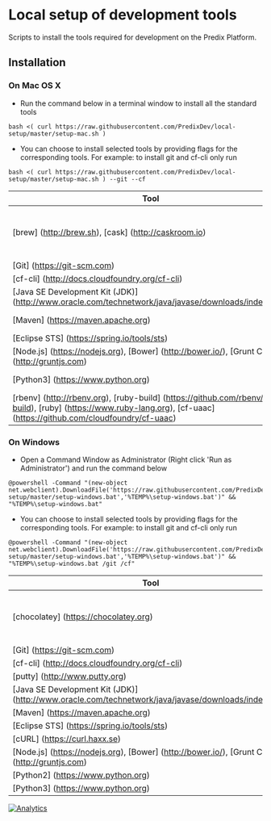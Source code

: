 # Local setup of development tools

Scripts to install the tools required for development on the Predix Platform.

## Installation

### On Mac OS X

* Run the command below in a terminal window to install all the standard tools
```
bash <( curl https://raw.githubusercontent.com/PredixDev/local-setup/master/setup-mac.sh )
```
* You can choose to install selected tools by providing flags for the corresponding tools.
For example: to install git and cf-cli only run
```
bash <( curl https://raw.githubusercontent.com/PredixDev/local-setup/master/setup-mac.sh ) --git --cf
```

Tool | Flag | Notes
--- | --- | ---
[brew] (http://brew.sh), [cask] (http://caskroom.io) | | Required to manage the installation of tools
[Git] (https://git-scm.com) | --git |
[cf-cli] (http://docs.cloudfoundry.org/cf-cli) | --cf |
[Java SE Development Kit (JDK)] (http://www.oracle.com/technetwork/java/javase/downloads/index.html) | --jdk |
[Maven] (https://maven.apache.org) | --maven |
[Eclipse STS] (https://spring.io/tools/sts) | --sts |
[Node.js] (https://nodejs.org), [Bower] (http://bower.io/), [Grunt CLI] (http://gruntjs.com) | --nodejs |
[Python3] (https://www.python.org) | --python3 |
[rbenv] (http://rbenv.org), [ruby-build] (https://github.com/rbenv/ruby-build), [ruby] (https://www.ruby-lang.org), [cf-uaac] (https://github.com/cloudfoundry/cf-uaac) | --uaac | This is not installed by default

### On Windows
* Open a Command Window as Administrator (Right click 'Run as Administrator') and run the command below
```
@powershell -Command "(new-object net.webclient).DownloadFile('https://raw.githubusercontent.com/PredixDev/local-setup/master/setup-windows.bat','%TEMP%\setup-windows.bat')" && "%TEMP%\setup-windows.bat"
```
* You can choose to install selected tools by providing flags for the corresponding tools.
For example: to install git and cf-cli only run
```
@powershell -Command "(new-object net.webclient).DownloadFile('https://raw.githubusercontent.com/PredixDev/local-setup/master/setup-windows.bat','%TEMP%\setup-windows.bat')" && "%TEMP%\setup-windows.bat /git /cf"
```

Tool | Flag | Notes
--- | --- | ---
[chocolatey] (https://chocolatey.org) | | Required to manage the installation of tools
[Git] (https://git-scm.com) | /git |
[cf-cli] (http://docs.cloudfoundry.org/cf-cli) | /cf |
[putty] (http://www.putty.org) | /putty |
[Java SE Development Kit (JDK)] (http://www.oracle.com/technetwork/java/javase/downloads/index.html) | /jdk |
[Maven] (https://maven.apache.org) | /maven |
[Eclipse STS] (https://spring.io/tools/sts) | /sts |
[cURL] (https://curl.haxx.se) | /curl |
[Node.js] (https://nodejs.org), [Bower] (http://bower.io/), [Grunt CLI] (http://gruntjs.com) | /nodejs |
[Python2] (https://www.python.org) | /python2 |
[Python3] (https://www.python.org) | /python3 |

[![Analytics](https://ga-beacon.appspot.com/UA-82773213-1/local-setup/readme?pixel)](https://github.com/PredixDev)
